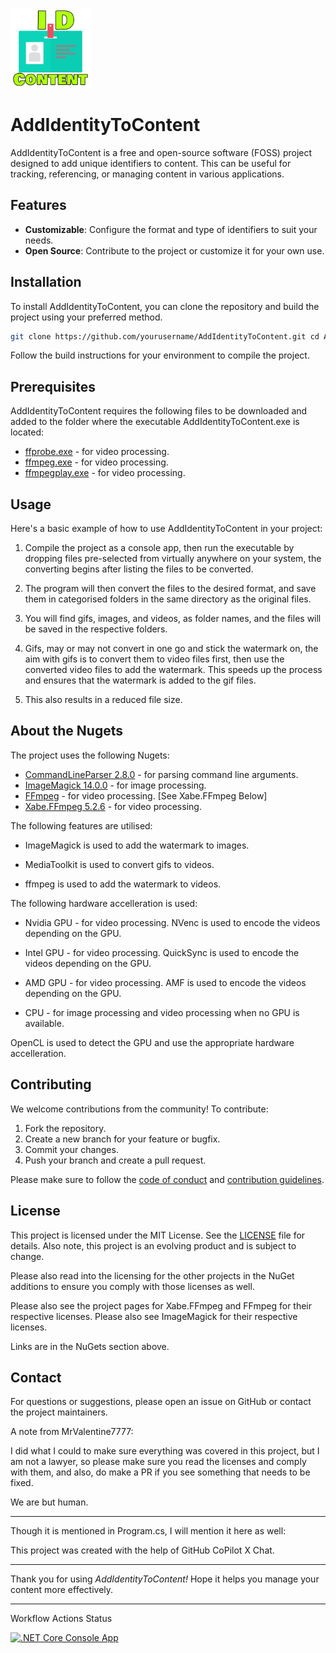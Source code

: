 ![Watermark](watermark.png)

# AddIdentityToContent

AddIdentityToContent is a free and open-source software (FOSS) project designed to add unique identifiers to content. This can be useful for tracking, referencing, or managing content in various applications.

## Features

- **Customizable**: Configure the format and type of identifiers to suit your needs.
- **Open Source**: Contribute to the project or customize it for your own use.

## Installation

To install AddIdentityToContent, you can clone the repository and build the project using your preferred method.

```bash
git clone https://github.com/yourusername/AddIdentityToContent.git cd AddIdentityToContent
```

Follow the build instructions for your environment to compile the project.

## Prerequisites

AddIdentityToContent requires the following files to be downloaded and added to the folder where the executable AddIdentityToContent.exe is located:

- [ffprobe.exe](https://www.ffmpeg.org/download.html) - for video processing.
- [ffmpeg.exe](https://www.ffmpeg.org/download.html) - for video processing.
- [ffmpegplay.exe](https://www.ffmpeg.org/download.html) - for video processing.

## Usage

Here's a basic example of how to use AddIdentityToContent in your project:

1. Compile the project as a console app, then run the executable by dropping files pre-selected from virtually anywhere on your system, the converting begins after listing the files to be converted.

1. The program will then convert the files to the desired format, and save them in categorised folders in the same directory as the original files.

1. You will find gifs, images, and videos, as folder names, and the files will be saved in the respective folders.

1. Gifs, may or may not convert in one go and stick the watermark on, the aim with gifs is to convert them to video files first, then use the converted video files to add the watermark. This speeds up the process and ensures that the watermark is added to the gif files.

1. This also results in a reduced file size.

## About the Nugets

The project uses the following Nugets:

- [CommandLineParser 2.8.0](https://www.nuget.org/packages/CommandLineParser/2.8.0) - for parsing command line arguments.
- [ImageMagick 14.0.0](https://www.nuget.org/packages/Magick.NET-Q16-AnyCPU/) - for image processing.
- [FFmpeg](https://www.ffmpeg.org/download.html) - for video processing. [See Xabe.FFmpeg Below]
- [Xabe.FFmpeg 5.2.6](https://www.nuget.org/packages/Xabe.FFmpeg) - for video processing.

The following features are utilised:

- ImageMagick is used to add the watermark to images.

- MediaToolkit is used to convert gifs to videos.

- ffmpeg is used to add the watermark to videos.

The following hardware accelleration is used:

- Nvidia GPU - for video processing. NVenc is used to encode the videos depending on the GPU.

- Intel GPU - for video processing. QuickSync is used to encode the videos depending on the GPU.

- AMD GPU - for video processing. AMF is used to encode the videos depending on the GPU.

- CPU - for image processing and video processing when no GPU is available.

OpenCL is used to detect the GPU and use the appropriate hardware accelleration.

## Contributing

We welcome contributions from the community! To contribute:

1. Fork the repository.
2. Create a new branch for your feature or bugfix.
3. Commit your changes.
4. Push your branch and create a pull request.

Please make sure to follow the [code of conduct](CODE_OF_CONDUCT.md) and [contribution guidelines](CONTRIBUTING.md).

## License

This project is licensed under the MIT License. See the [LICENSE](LICENSE.md) file for details.
Also note, this project is an evolving product and is subject to change.

Please also read into the licensing for the other projects in the NuGet additions to ensure you comply with those licenses as well.

Please also see the project pages for Xabe.FFmpeg and FFmpeg for their respective licenses.
Please also see ImageMagick for their respective licenses.

Links are in the NuGets section above.

## Contact

For questions or suggestions, please open an issue on GitHub or contact the project maintainers.

A note from MrValentine7777:

I did what I could to make sure everything was covered in this project, but I am not a lawyer, so please make sure you read the licenses and comply with them, and also, do make a PR if you see something that needs to be fixed.

We are but human.

---

Though it is mentioned in Program.cs, I will mention it here as well:

This project was created with the help of GitHub CoPilot X Chat.

---

Thank you for using _AddIdentityToContent!_ Hope it helps you manage your content more effectively.

---

Workflow Actions Status

[![.NET Core Console App](https://github.com/MrValentine7777/Add-Identity-To-Content/actions/workflows/dotnet-desktop.yml/badge.svg?branch=master)](https://github.com/MrValentine7777/Add-Identity-To-Content/actions/workflows/dotnet-desktop.yml)